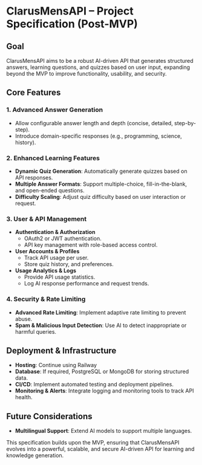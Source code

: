 # ClarusMensAPI – Project Specification (Post-MVP)

## Goal

ClarusMensAPI aims to be a robust AI-driven API that generates structured answers, learning questions, and quizzes based on user input, expanding beyond the MVP to improve functionality, usability, and security.

## Core Features

### 1. **Advanced Answer Generation**

- Allow configurable answer length and depth (concise, detailed, step-by-step).
- Introduce domain-specific responses (e.g., programming, science, history).

### 2. **Enhanced Learning Features**

- **Dynamic Quiz Generation**: Automatically generate quizzes based on API responses.
- **Multiple Answer Formats**: Support multiple-choice, fill-in-the-blank, and open-ended questions.
- **Difficulty Scaling**: Adjust quiz difficulty based on user interaction or request.

### 3. **User & API Management**

- **Authentication & Authorization**
  - OAuth2 or JWT authentication.
  - API key management with role-based access control.
- **User Accounts & Profiles**
  - Track API usage per user.
  - Store quiz history, and preferences.
- **Usage Analytics & Logs**
  - Provide API usage statistics.
  - Log AI response performance and request trends.

### 4. **Security & Rate Limiting**

- **Advanced Rate Limiting**: Implement adaptive rate limiting to prevent abuse.
- **Spam & Malicious Input Detection**: Use AI to detect inappropriate or harmful queries.

## Deployment & Infrastructure

- **Hosting**: Continue using Railway
- **Database**: If required, PostgreSQL or MongoDB for storing structured data.
- **CI/CD**: Implement automated testing and deployment pipelines.
- **Monitoring & Alerts**: Integrate logging and monitoring tools to track API health.

## Future Considerations

- **Multilingual Support**: Extend AI models to support multiple languages.

This specification builds upon the MVP, ensuring that ClarusMensAPI evolves into a powerful, scalable, and secure AI-driven API for learning and knowledge generation.
